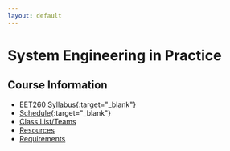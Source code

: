 ```yaml
---
layout: default
---
```


# System Engineering in Practice

## Course Information

- [EET260 Syllabus](EET260.Syllabus.pdf){:target="_blank"}
- [Schedule](SprintSchedule.pdf){:target="_blank"}
- [Class List/Teams](teams.md)
- [Resources](../resources)
- [Requirements](requirements.md)



